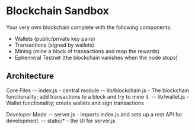 # Blockchain Sandbox

Your very own blockchain complete with the following components:

- Wallets (public/private key pairs)
- Transactions (signed by wallets)
- Mining (mine a block of transactions and reap the rewards)
- Ephemeral Testnet (the blockchain vanishes when the node stops) 

## Architecture

Core Files
-- index.js - central module
-- lib/blockchain.js - The blockchain functionality; add transactions to a block and try to mine it.
-- lib/wallet.js - Wallet functionality; create wallets and sign transactions

Developer Mode
-- server.js - imports index.js and sets up a rest API for development.
-- static/* - the UI for server.js